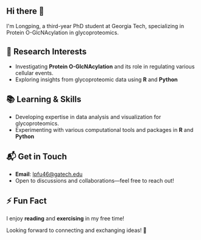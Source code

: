## Hi there 👋

I'm Longping, a third-year PhD student at Georgia Tech, specializing in Protein O-GlcNAcylation in glycoproteomics.

## 🔬 Research Interests  
- Investigating **Protein O-GlcNAcylation** and its role in regulating various cellular events.  
- Exploring insights from glycoproteomic data using **R** and **Python**

## 📚 Learning & Skills  
- Developing expertise in data analysis and visualization for glycoproteomics.
- Experimenting with various computational tools and packages in **R** and **Python**

## 📬 Get in Touch  
- **Email**: [lpfu46@gatech.edu](mailto:lpfu46@gatech.edu)  
- Open to discussions and collaborations—feel free to reach out!

## ⚡ Fun Fact  
I enjoy **reading** and **exercising** in my free time!  

Looking forward to connecting and exchanging ideas! 🚀  

<!--
**lfu46/lfu46** is a ✨ _special_ ✨ repository because its `README.md` (this file) appears on your GitHub profile.

Here are some ideas to get you started:

- 🔭 I’m currently working on ...
- 🌱 I’m currently learning ...
- 👯 I’m looking to collaborate on ...
- 🤔 I’m looking for help with ...
- 💬 Ask me about ...
- 📫 How to reach me: ...
- 😄 Pronouns: ...
- ⚡ Fun fact: ...
-->
